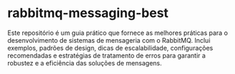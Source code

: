 # rabbitmq-messaging-best
Este repositório é um guia prático que fornece as melhores práticas para o desenvolvimento de sistemas de mensageria com o RabbitMQ. Inclui exemplos, padrões de design, dicas de escalabilidade, configurações recomendadas e estratégias de tratamento de erros para garantir a robustez e a eficiência das soluções de mensagens.
